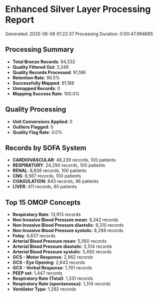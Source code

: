 # Enhanced Silver Layer Processing Report
Generated: 2025-06-06 01:22:37
Processing Duration: 0:00:47.994685

## Processing Summary
- **Total Bronze Records**: 94,532
- **Quality Filtered Out**: 3,346
- **Quality Records Processed**: 91,186
- **Retention Rate**: 96.5%
- **Successfully Mapped**: 91,186
- **Unmapped Records**: 0
- **Mapping Success Rate**: 100.0%

## Quality Processing
- **Unit Conversions Applied**: 0
- **Outliers Flagged**: 0
- **Quality Flag Rate**: 0.0%

## Records by SOFA System
- **CARDIOVASCULAR**: 48,239 records, 100 patients
- **RESPIRATORY**: 24,290 records, 100 patients
- **RENAL**: 8,836 records, 100 patients
- **CNS**: 8,567 records, 100 patients
- **COAGULATION**: 843 records, 96 patients
- **LIVER**: 411 records, 65 patients

## Top 15 OMOP Concepts
- **Respiratory Rate**: 13,913 records
- **Non Invasive Blood Pressure mean**: 8,342 records
- **Non Invasive Blood Pressure diastolic**: 8,310 records
- **Non Invasive Blood Pressure systolic**: 8,288 records
- **Foley**: 6,637 records
- **Arterial Blood Pressure mean**: 5,560 records
- **Arterial Blood Pressure diastolic**: 5,514 records
- **Arterial Blood Pressure systolic**: 5,492 records
- **GCS - Motor Response**: 2,962 records
- **GCS - Eye Opening**: 2,643 records
- **GCS - Verbal Response**: 1,761 records
- **PEEP set**: 1,447 records
- **Respiratory Rate (Total)**: 1,331 records
- **Respiratory Rate (spontaneous)**: 1,314 records
- **Ventilator Type**: 1,292 records